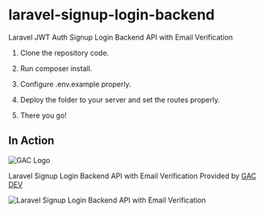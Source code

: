 # laravel-signup-login-backend
Laravel JWT Auth Signup Login Backend API with Email Verification

1. Clone the repository code.

2. Run composer install.

3. Configure .env.example properly.

3. Deploy the folder to your server and set the routes properly.

4. There you go!

## In Action

![GAC Logo](https://geniusandcourage.com/favicon.ico)

Laravel Signup Login Backend API with Email Verification Provided by [GAC DEV](https://geniusandcourage.com)

![Laravel Signup Login Backend API with Email Verification]()
